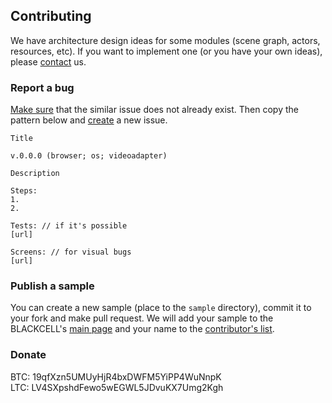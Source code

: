 ## Contributing

We have architecture design ideas for some modules (scene graph, actors, resources, etc).
If you want to implement one (or you have your own ideas), please [contact](vsergey3d@gmail.com) us.

### Report a bug

[Make sure]() that the similar issue does not already exist.
Then copy the pattern below and [create]() a new issue.

    Title

    v.0.0.0 (browser; os; videoadapter)

    Description

    Steps:
    1.
    2.

    Tests: // if it's possible
    [url]

    Screens: // for visual bugs
    [url]
    
### Publish a sample

You can create a new sample (place to the `sample` directory), commit it to your fork and make pull request.
We will add your sample to the BLACKCELL's [main page]() and your name to the [contributor's list]().

### Donate

BTC: 19qfXzn5UMUyHjR4bxDWFM5YiPP4WuNnpK<br/>
LTC: LV4SXpshdFewo5wEGWL5JDvuKX7Umg2Kgh
